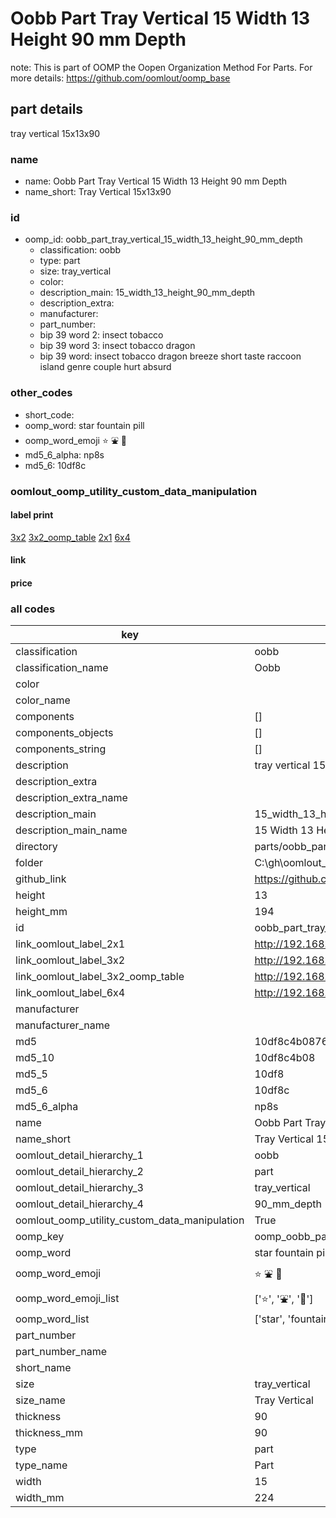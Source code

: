 # Oobb Part Tray Vertical 15 Width 13 Height 90 mm Depth  

note: This is part of OOMP the Oopen Organization Method For Parts. For more details: https://github.com/oomlout/oomp_base

##  part details
  



tray vertical 15x13x90



### name
* name: Oobb Part Tray Vertical 15 Width 13 Height 90 mm Depth
* name_short: Tray Vertical 15x13x90 
### id
* oomp_id: oobb_part_tray_vertical_15_width_13_height_90_mm_depth
  * classification: oobb
  * type: part
  * size: tray_vertical
  * color: 
  * description_main: 15_width_13_height_90_mm_depth
  * description_extra: 
  * manufacturer: 
  * part_number: 
  * bip 39 word 2: insect tobacco
  * bip 39 word 3: insect tobacco dragon
  * bip 39 word: insect tobacco dragon breeze short taste raccoon island genre couple hurt absurd

### other_codes
* short_code: 
* oomp_word: star fountain pill
* oomp_word_emoji :star: :fountain: :pill:
* md5_6_alpha: np8s
* md5_6: 10df8c






### oomlout_oomp_utility_custom_data_manipulation
#### label print
[3x2](http://192.168.1.245:1112/?label=oomp%20np8s)
[3x2_oomp_table](http://192.168.1.108:1112/?label=oomp%20np8s)
[2x1](http://192.168.1.242:1112/?label=oomp%20np8s)
[6x4](http://192.168.1.55:1112/?label=oomp%20np8s)    

#### link

                              

#### price







### all codes 
| key | value |  
| --- | --- |  
| classification | oobb |  
| classification_name | Oobb |  
| color |  |  
| color_name |  |  
| components | [] |  
| components_objects | [] |  
| components_string | [] |  
| description | tray vertical 15x13x90 |  
| description_extra |  |  
| description_extra_name |  |  
| description_main | 15_width_13_height_90_mm_depth |  
| description_main_name | 15 Width 13 Height 90 mm Depth |  
| directory | parts/oobb_part_tray_vertical_15_width_13_height_90_mm_depth |  
| folder | C:\gh\oomlout_oobb_version_4_generated_parts\parts\oobb_part_tray_vertical_15_width_13_height_90_mm_depth |  
| github_link | https://github.com/oomlout/oomlout_oomp_part_src/tree/main/parts/oobb_part_tray_vertical_15_width_13_height_90_mm_depth |  
| height | 13 |  
| height_mm | 194 |  
| id | oobb_part_tray_vertical_15_width_13_height_90_mm_depth |  
| link_oomlout_label_2x1 | http://192.168.1.242:1112/?label=oomp%20np8s |  
| link_oomlout_label_3x2 | http://192.168.1.245:1112/?label=oomp%20np8s |  
| link_oomlout_label_3x2_oomp_table | http://192.168.1.108:1112/?label=oomp%20np8s |  
| link_oomlout_label_6x4 | http://192.168.1.55:1112/?label=oomp%20np8s |  
| manufacturer |  |  
| manufacturer_name |  |  
| md5 | 10df8c4b0876760b78e361b88438cba8 |  
| md5_10 | 10df8c4b08 |  
| md5_5 | 10df8 |  
| md5_6 | 10df8c |  
| md5_6_alpha | np8s |  
| name | Oobb Part Tray Vertical 15 Width 13 Height 90 mm Depth |  
| name_short | Tray Vertical 15x13x90  |  
| oomlout_detail_hierarchy_1 | oobb |  
| oomlout_detail_hierarchy_2 | part |  
| oomlout_detail_hierarchy_3 | tray_vertical |  
| oomlout_detail_hierarchy_4 | 90_mm_depth |  
| oomlout_oomp_utility_custom_data_manipulation | True |  
| oomp_key | oomp_oobb_part_tray_vertical_15_width_13_height_90_mm_depth |  
| oomp_word | star fountain pill |  
| oomp_word_emoji | :star: :fountain: :pill: |  
| oomp_word_emoji_list | [':star:', ':fountain:', ':pill:'] |  
| oomp_word_list | ['star', 'fountain', 'pill'] |  
| part_number |  |  
| part_number_name |  |  
| short_name |  |  
| size | tray_vertical |  
| size_name | Tray Vertical |  
| thickness | 90 |  
| thickness_mm | 90 |  
| type | part |  
| type_name | Part |  
| width | 15 |  
| width_mm | 224 |  
